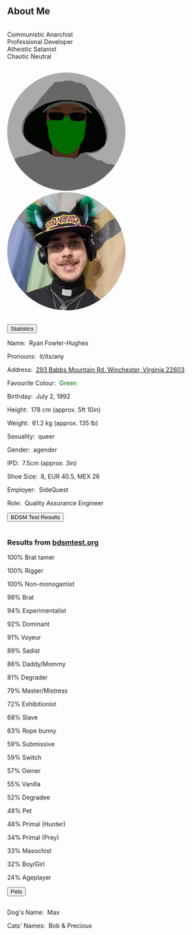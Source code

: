 <section><div class="encase">
	<h2 id="about">About Me</h2>
	<hr style="height:1px; visibility:hidden;" />
	<p>Communistic Anarchist<br>Professional Developer<br>Atheistic Satanist<br>Chaotic Neutral</p>
	<hr style="height:1px; visibility:hidden;" />
	<img class="jsstuff" style="border-radius: 50%;" src="/assets/img/me.gif" alt="Rev. Ryan" onmouseover="this.src='/assets/img/me.jpg';" onmouseout="this.src='/assets/img/me.gif';" height="275" width="275" />
	<noscript><img style="border-radius: 50%;" src="/assets/img/me.jpg" alt="Rev. Ryan" height="275" width="275" /></noscript>
	<hr style="height:1px; visibility:hidden;" />
	<button class="collapsible" id="stat" data-parent="stat" data-child="stat-child">Statistics</button>
		<div id="stat-child" class="innertext" data-parent="stat">
			<p>Name:&nbsp; Ryan Fowler-Hughes</p>
			<p>Pronouns:&nbsp; it/its/any</p>
			<p>Address:&nbsp; <a href="https://www.google.com/maps/place/293+Babbs+Mountain+Rd,+Winchester,+VA+22603/@39.2744651,-78.1799907,17z/data=!3m1!4b1!4m5!3m4!1s0x89b5f115682b0d49:0xa79fd3617adf6fc!8m2!3d39.274461!4d-78.177802" target="_blank">293 Babbs Mountain Rd. Winchester, Virginia 22603</a></p>
			<p>Favourite Colour:&nbsp; <span style="color:#006900;">Green</span></p>
			<p>Birthday:&nbsp; July 2, 1992</p>
			<p>Height:&nbsp; 178 cm (approx. 5ft 10in)</p>
			<p>Weight:&nbsp; 61.2 kg (approx. 135 lb)</p>
			<p>Sexuality:&nbsp; queer</p>
			<p>Gender:&nbsp; agender</p>
			<p>IPD:&nbsp; 7.5cm (approx. 3in)</p>
			<p>Shoe Size:&nbsp; 8, EUR 40.5, MEX 26</p>
			<!--<p>Penis Size:&nbsp;&nbsp;8.5in (approx. 21.5 cm)</p>-->
			<p>Employer:&nbsp; SideQuest</p>
			<p>Role:&nbsp; Quality Assurance Engineer</p>
		</div>
	<div class="jsstuff">
	<button class="collapsible" id="bdsmtest" data-parent="bdsmtest" data-child="bdsmtest-child">BDSM Test Results</button>
		<div id="bdsmtest-child" class="innertext center" data-parent="bdsmtest">
			<hr style="height:1px; visibility:hidden;">
			<h3>Results from <a href="https://bdsmtest.org" target="_blank">bdsmtest.org</a></h3>
			<p>100% Brat tamer</p>
			<p>100% Rigger</p>
			<p>100% Non-monogamist</p>
			<p>98% Brat</p>
			<p>94% Experimentalist</p>
			<p>92% Dominant</p>
			<p>91% Voyeur</p>
			<p>89% Sadist</p>
			<p>86% Daddy/Mommy</p>
			<p>81% Degrader</p>
			<p>79% Master/Mistress</p>
			<p>72% Exhibitionist</p>
			<p>68% Slave</p>
			<p>63% Rope bunny</p>
			<p>59% Submissive</p>
			<p>59% Switch</p>
			<p>57% Owner</p>
			<p>55% Vanilla</p>
			<p>52% Degradee</p>
			<p>48% Pet</p>
			<p>48% Primal (Hunter)</p>
			<p>34% Primal (Prey)</p>
			<p>33% Masochist</p>
			<p>32% Boy/Girl</p>
			<p>24% Ageplayer</p>
		</div>
	</div><!-- this closes jsstuff -->
	<button class="fakecollapsible" id="pet" data-parent="pet" data-child="pet-child">Pets</button>
		<div id="pet-child" class="fakeinnertext" data-parent="pet">
			<hr style="visibility:hidden;"/>
			<p>Dog's Name:&nbsp; Max</p>
			<p>Cats' Names:&nbsp; Bob & Precious</p>
		</div>
	<script src="/assets/js/collapsible.js"></script>
</div></section>
